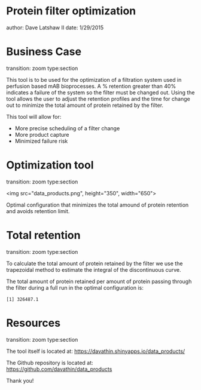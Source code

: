 <style>
.midcenter {
    position: fixed;
    top: 50%;
    left: 50%;
}


.footer {
    color: black; background: #E8E8E8;
    position: fixed; top: 90%;
    text-align:center; width:100%;
}


.small-code pre code {
  font-size: 1em;
}

.reveal h1, .reveal h2, .reveal h3 {
  word-wrap: normal;
  -moz-hyphens: none;
}

</style>

Protein filter optimization
========================================================
author: Dave Latshaw II
date: 1/29/2015

Business Case
========================================================
transition: zoom
type:section

This tool is to be used for the optimization of a filtration system
used in perfusion based mAB bioprocesses. A % retention greater than
40% indicates a failure of the system so the filter must be changed
out. Using the tool allows the user to adjust the retention profiles
and the time for change out to minimize the total amount of protein
retained by the filter.

This tool will allow for:

- More precise scheduling of a filter change
- More product capture
- Minimized failure risk

Optimization tool
========================================================
transition: zoom
type:section 



 <img src="data_products.png", height="350", width="650"></img>

Optimal configuration that minimizes the total amound of protein retention and avoids retention limit.  

Total retention
========================================================
transition: zoom
type:section

To calculate the total amount of protein retained by the filter we use the trapezoidal
method to estimate the integral of the discontinuous curve.  

The total amount of protein retained per amount of protein passing through the filter during a full run in the optimal configuration is:

```
[1] 326487.1
```

Resources
========================================================
transition: zoom
type:section

The tool itself is located at: https://davathin.shinyapps.io/data_products/

The Github repository is located at: https://github.com/davathin/data_products

Thank you!
